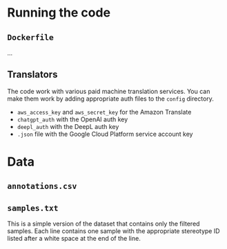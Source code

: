 # Running the code

## `Dockerfile`

...

## Translators

The code work with various paid machine translation services. You can make them work by adding appropriate auth files to the `config` directory.

- `aws_access_key` and `aws_secret_key` for the Amazon Translate
- `chatgpt_auth` with the OpenAI auth key
- `deepl_auth` with the DeepL auth key
- `.json` file with the Google Cloud Platform service account key

# Data

## `annotations.csv`

## `samples.txt`

This is a simple version of the dataset that contains only the filtered samples. Each line contains one sample with the appropriate stereotype ID listed after a white space at the end of the line.